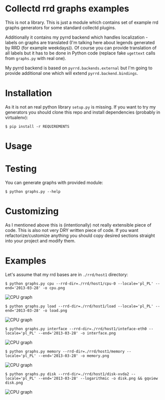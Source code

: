 Collectd rrd graphs examples
============================

This is not a library. This is just a module which contains set of example rrd graphs generators for some standard collectd plugins.

Additionally it contains my pyrrd backend which handles localization - labels on graphs are translated (I'm talking here about legends generated by RRD (for example weekdays)). Of course you can provide translation of all labels but it has to be done in Python code (replace fake `ugettext` calls from `graphs.py` with real one).

My pyrrd backend is based on `pyrrd.backends.external` but I'm going to provide additional one which will extend `pyrrd.backend.bindings`.

# Installation
As it is not an real python library `setup.py` is missing. If you want to try my generators you should clone this repo and install dependencies (probably in virtualenv):

    $ pip install -r REQUIREMENTS

# Usage
# Testing
You can generate graphs with provided module:

    $ python graphs.py --help

# Customizing

As I mentioned above this is (intentionally) not really extensible piece of code. This is also not very DRY written piece of code. If you want refactorize/customize anything you should copy desired sections straight into your project and modify them.

# Examples

Let's assume that my rrd bases are in `./rrd/host1` directory:

    $ python graphs.py cpu --rrd-dir=./rrd/host1/cpu-0 --locale='pl_PL' --end='2013-03-28' -o cpu.png

![CPU graph](https://github.com/paluh/collectd-rrd-graphs-in-python/blob/master/examples/cpu.png?raw=true)


    $ python graphs.py load --rrd-dir=./rrd/host1/load --locale='pl_PL' --end='2013-03-28' -o load.png

![CPU graph](https://github.com/paluh/collectd-rrd-graphs-in-python/blob/master/examples/load.png?raw=true)


    $ python graphs.py interface --rrd-dir=./rrd/host1/inteface-eth0 --locale='pl_PL' --end='2013-03-28' -o interface.png

![CPU graph](https://github.com/paluh/collectd-rrd-graphs-in-python/blob/master/examples/interface.png?raw=true)


    $ python graphs.py memory --rrd-dir=./rrd/host1/memory --locale='pl_PL' --end='2013-03-28' -o memory.png

![CPU graph](https://github.com/paluh/collectd-rrd-graphs-in-python/blob/master/examples/memory.png?raw=true)


    $ python graphs.py disk --rrd-dir=./rrd/host1/disk-xvda2 --locale='pl_PL' --end='2013-03-28' --logarithmic -o disk.png && gqview disk.png

![CPU graph](https://github.com/paluh/collectd-rrd-graphs-in-python/blob/master/examples/disk.png?raw=true)
